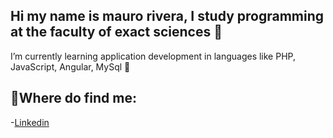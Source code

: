 ## Hi my name is mauro rivera, I study programming at the faculty of exact sciences 👋
I’m currently learning application development in languages like PHP, JavaScript, Angular, MySql 🌱

## 💬Where do find me:
-[Linkedin](https://www.linkedin.com/in/mauroriverae/)
<!--
**mauroriverae/mauroriverae** is a ✨ _special_ ✨ repository because its `README.md` (this file) appears on your GitHub profile.

Here are some ideas to get you started:

- 🔭 I’m currently working on ...
- 🌱 I’m currently learning ...
- 👯 I’m looking to collaborate on ...
- 🤔 I’m looking for help with ...
- 💬 Ask me about ...
- 📫 How to reach me: ...
- 😄 Pronouns: ...
- ⚡ Fun fact: ...
-->
